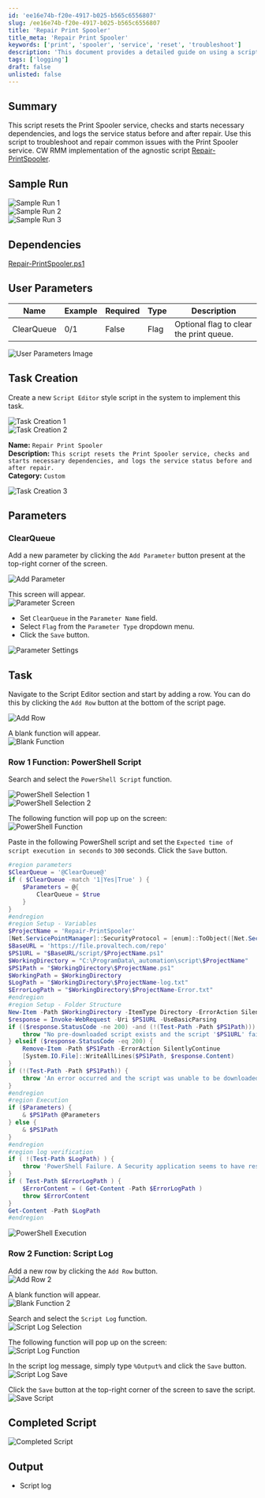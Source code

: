 ```yaml
---
id: 'ee16e74b-f20e-4917-b025-b565c6556807'
slug: /ee16e74b-f20e-4917-b025-b565c6556807
title: 'Repair Print Spooler'
title_meta: 'Repair Print Spooler'
keywords: ['print', 'spooler', 'service', 'reset', 'troubleshoot']
description: 'This document provides a detailed guide on using a script to reset the Print Spooler service, check and start necessary dependencies, and log the service status before and after repair. It is aimed at troubleshooting and resolving common issues with the Print Spooler service in a ConnectWise RMM environment.'
tags: ['logging']
draft: false
unlisted: false
---
```


## Summary

This script resets the Print Spooler service, checks and starts necessary dependencies, and logs the service status before and after repair. Use this script to troubleshoot and repair common issues with the Print Spooler service. CW RMM implementation of the agnostic script [Repair-PrintSpooler](https://file.provaltech.com/repo/script/Repair-PrintSpooler.ps1).

## Sample Run

![Sample Run 1](../../../static/img/docs/ee16e74b-f20e-4917-b025-b565c6556807/image_1.webp)  
![Sample Run 2](../../../static/img/docs/ee16e74b-f20e-4917-b025-b565c6556807/image_2.webp)  
![Sample Run 3](../../../static/img/docs/ee16e74b-f20e-4917-b025-b565c6556807/image_3.webp)

## Dependencies

[Repair-PrintSpooler.ps1](https://file.provaltech.com/repo/script/Repair-PrintSpooler.ps1)

## User Parameters

| Name       | Example | Required | Type | Description                                   |
|------------|---------|----------|------|-----------------------------------------------|
| ClearQueue | 0/1     | False    | Flag | Optional flag to clear the print queue.      |

![User Parameters Image](../../../static/img/docs/ee16e74b-f20e-4917-b025-b565c6556807/image_4.webp)

## Task Creation

Create a new `Script Editor` style script in the system to implement this task.

![Task Creation 1](../../../static/img/docs/ee16e74b-f20e-4917-b025-b565c6556807/image_5.webp)  
![Task Creation 2](../../../static/img/docs/ee16e74b-f20e-4917-b025-b565c6556807/image_6.webp)

**Name:** `Repair Print Spooler`  
**Description:** `This script resets the Print Spooler service, checks and starts necessary dependencies, and logs the service status before and after repair.`  
**Category:** `Custom`  

![Task Creation 3](../../../static/img/docs/ee16e74b-f20e-4917-b025-b565c6556807/image_7.webp)

## Parameters

### ClearQueue

Add a new parameter by clicking the `Add Parameter` button present at the top-right corner of the screen.

![Add Parameter](../../../static/img/docs/ee16e74b-f20e-4917-b025-b565c6556807/image_8.webp)

This screen will appear.  
![Parameter Screen](../../../static/img/docs/ee16e74b-f20e-4917-b025-b565c6556807/image_9.webp)

- Set `ClearQueue` in the `Parameter Name` field.
- Select `Flag` from the `Parameter Type` dropdown menu.
- Click the `Save` button.

![Parameter Settings](../../../static/img/docs/ee16e74b-f20e-4917-b025-b565c6556807/image_10.webp)

## Task

Navigate to the Script Editor section and start by adding a row. You can do this by clicking the `Add Row` button at the bottom of the script page.

![Add Row](../../../static/img/docs/ee16e74b-f20e-4917-b025-b565c6556807/image_11.webp)

A blank function will appear.  
![Blank Function](../../../static/img/docs/ee16e74b-f20e-4917-b025-b565c6556807/image_12.webp)

### Row 1 Function: PowerShell Script

Search and select the `PowerShell Script` function.

![PowerShell Selection 1](../../../static/img/docs/ee16e74b-f20e-4917-b025-b565c6556807/image_13.webp)  
![PowerShell Selection 2](../../../static/img/docs/ee16e74b-f20e-4917-b025-b565c6556807/image_14.webp)

The following function will pop up on the screen:  
![PowerShell Function](../../../static/img/docs/ee16e74b-f20e-4917-b025-b565c6556807/image_15.webp)

Paste in the following PowerShell script and set the `Expected time of script execution in seconds` to `300` seconds. Click the `Save` button.

```PowerShell
#region parameters
$ClearQueue = '@ClearQueue@'
if ( $ClearQueue -match '1|Yes|True' ) {
    $Parameters = @{
        ClearQueue = $true
    }
}
#endregion
#region Setup - Variables
$ProjectName = 'Repair-PrintSpooler'
[Net.ServicePointManager]::SecurityProtocol = [enum]::ToObject([Net.SecurityProtocolType], 3072)
$BaseURL = 'https://file.provaltech.com/repo'
$PS1URL = "$BaseURL/script/$ProjectName.ps1"
$WorkingDirectory = "C:\ProgramData\_automation\script\$ProjectName"
$PS1Path = "$WorkingDirectory\$ProjectName.ps1"
$WorkingPath = $WorkingDirectory
$LogPath = "$WorkingDirectory\$ProjectName-log.txt"
$ErrorLogPath = "$WorkingDirectory\$ProjectName-Error.txt"
#endregion
#region Setup - Folder Structure
New-Item -Path $WorkingDirectory -ItemType Directory -ErrorAction SilentlyContinue | Out-Null
$response = Invoke-WebRequest -Uri $PS1URL -UseBasicParsing
if (($response.StatusCode -ne 200) -and (!(Test-Path -Path $PS1Path))) {
    throw "No pre-downloaded script exists and the script '$PS1URL' failed to download. Exiting."
} elseif ($response.StatusCode -eq 200) {
    Remove-Item -Path $PS1Path -ErrorAction SilentlyContinue
    [System.IO.File]::WriteAllLines($PS1Path, $response.Content)
}
if (!(Test-Path -Path $PS1Path)) {
    throw 'An error occurred and the script was unable to be downloaded. Exiting.'
}
#endregion
#region Execution
if ($Parameters) {
    & $PS1Path @Parameters
} else {
    & $PS1Path
}
#endregion
#region log verification
if ( !(Test-Path $LogPath) ) {
    throw 'PowerShell Failure. A Security application seems to have restricted the execution of the PowerShell Script.'
}
if ( Test-Path $ErrorLogPath ) {
    $ErrorContent = ( Get-Content -Path $ErrorLogPath )
    throw $ErrorContent
}
Get-Content -Path $LogPath
#endregion
```

![PowerShell Execution](../../../static/img/docs/ee16e74b-f20e-4917-b025-b565c6556807/image_16.webp)

### Row 2 Function: Script Log

Add a new row by clicking the `Add Row` button.  
![Add Row 2](../../../static/img/docs/ee16e74b-f20e-4917-b025-b565c6556807/image_17.webp)

A blank function will appear.  
![Blank Function 2](../../../static/img/docs/ee16e74b-f20e-4917-b025-b565c6556807/image_18.webp)

Search and select the `Script Log` function.  
![Script Log Selection](../../../static/img/docs/ee16e74b-f20e-4917-b025-b565c6556807/image_19.webp)

The following function will pop up on the screen:  
![Script Log Function](../../../static/img/docs/ee16e74b-f20e-4917-b025-b565c6556807/image_20.webp)

In the script log message, simply type `%Output%` and click the `Save` button.  
![Script Log Save](../../../static/img/docs/ee16e74b-f20e-4917-b025-b565c6556807/image_21.webp)

Click the `Save` button at the top-right corner of the screen to save the script.  
![Save Script](../../../static/img/docs/ee16e74b-f20e-4917-b025-b565c6556807/image_22.webp)

## Completed Script

![Completed Script](../../../static/img/docs/ee16e74b-f20e-4917-b025-b565c6556807/image_23.webp)

## Output

- Script log
